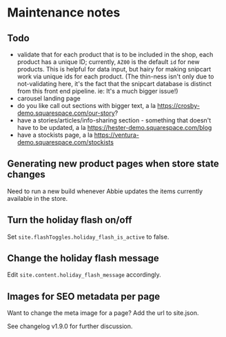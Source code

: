 # Maintenance notes

## Todo

- validate that for each product that is to be included in the shop, each product has a unique ID; currently, `AZ00` is the default `id` for new products. This is helpful for data input, but hairy for making snipcart work via unique ids for each product. (The thin-ness isn't only due to not-validating here, it's the fact that the snipcart database is distinct from this front end pipeline. ie: It's a much bigger issue!)
- carousel landing page
- do you like call out sections with bigger text, a la https://crosby-demo.squarespace.com/our-story?
- have a stories/articles/info-sharing section - something that doesn't have to be updated, a la https://hester-demo.squarespace.com/blog
- have a stockists page, a la https://ventura-demo.squarespace.com/stockists

## Generating new product pages when store state changes

Need to run a new build whenever Abbie updates the items currently available in the store.

## Turn the holiday flash on/off

Set `site.flashToggles.holiday_flash_is_active` to false.

## Change the holiday flash message

Edit `site.content.holiday_flash_message` accordingly.

## Images for SEO metadata per page

Want to change the meta image for a page? Add the url to site.json.

See changelog v1.9.0 for further discussion.
